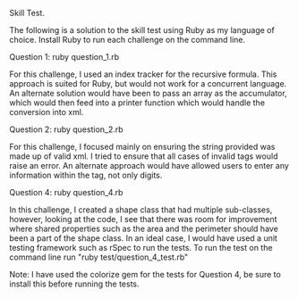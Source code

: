 Skill Test.

The following is a solution to the skill test using Ruby as my language of choice. 
Install Ruby to run each challenge on the command line. 

Question 1: ruby question_1.rb

  For this challenge, I used an index tracker for the recursive formula. 
  This approach is suited for Ruby, but would not work for a concurrent language.
  An alternate solution would have been to pass an array as the accumulator,
  which would then feed into a printer function which would handle the conversion into xml.
  
Question 2: ruby question_2.rb

  For this challenge, I focused mainly on ensuring the string provided was made up of valid xml. 
  I tried to ensure that all cases of invalid tags would raise an error. An alternate approach 
  would have allowed users to enter any information within the tag, not only digits. 
  
Question 4: ruby question_4.rb

  In this challenge, I created a shape class that had multiple sub-classes, however, looking at
  the code, I see that there was room for improvement where shared properties such as the area
  and the perimeter should have been a part of the shape class. In an ideal case, I would have
  used a unit testing framework such as rSpec to run the tests. To run the test on the command 
  line run "ruby test/question_4_test.rb"
  
  Note: I have used the colorize gem for the tests for Question 4, be sure to install this before running the tests.
